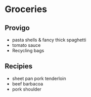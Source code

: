 # Groceries

## Provigo

- pasta shells & fancy thick spaghetti
- tomato sauce
- Recycling bags

## Recipies

- sheet pan pork tenderloin
- beef barbacoa
- pork shoulder
